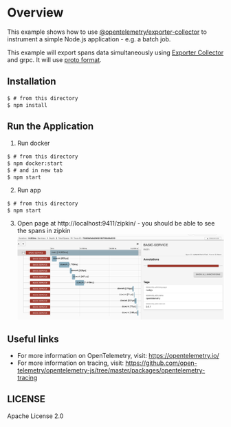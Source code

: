 # Overview

This example shows how to use [@opentelemetry/exporter-collector](https://github.com/open-telemetry/opentelemetry-js/tree/master/packages/opentelemetry-exporter-collector) to instrument a simple Node.js application - e.g. a batch job.

This example will export spans data simultaneously using [Exporter Collector](https://github.com/open-telemetry/opentelemetry-js/tree/master/packages/opentelemetry-exporter-collector) and grpc. It will use [proto format](https://github.com/open-telemetry/opentelemetry-proto).


## Installation

```shell script
$ # from this directory
$ npm install
```

## Run the Application

1. Run docker
```shell script
$ # from this directory
$ npm docker:start
$ # and in new tab
$ npm start
```

2. Run app
```shell script
$ # from this directory
$ npm start
```

3. Open page at http://localhost:9411/zipkin/ -  you should be able to see the spans in zipkin
![Screenshot of the running example](images/spans.png)


## Useful links
- For more information on OpenTelemetry, visit: <https://opentelemetry.io/>
- For more information on tracing, visit: <https://github.com/open-telemetry/opentelemetry-js/tree/master/packages/opentelemetry-tracing>

## LICENSE

Apache License 2.0

